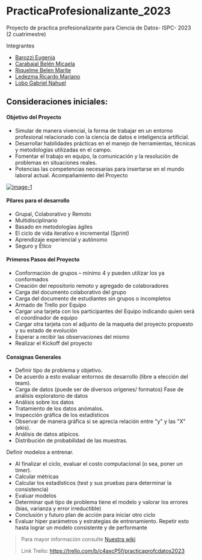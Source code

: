 # PracticaProfesionalizante_2023
Proyecto de practica profesionalizante para Ciencia de Datos- ISPC- 2023 (2 cuatrimestre)

Integrantes

- [Barozzi Eugenia](https://github.com/BarozziEugenia)
- [Carabajal Belén Micaela](https://github.com/Belenmcp)
- [Riquelme Belen Marite](https://github.com/bely092)
- [Ledezma Ricardo Mariano](https://github.com/mledezma2022)
- [Lobo Gabriel Nahuel](https://github.com/Nahulobo10)


## Consideraciones iniciales:
#### Objetivo del Proyecto 
* Simular de manera vivencial, la forma de trabajar en un entorno
profesional relacionado con la ciencia de datos e inteligencia
artificial.
* Desarrollar habilidades prácticas en el manejo de herramientas,
técnicas y metodologías utilizadas en el campo.
* Fomentar el trabajo en equipo, la comunicación y la resolución de
problemas en situaciones reales.
* Potencias las competencias necesarias para insertarse en el mundo
laboral actual.
Acompañamiento del Proyecto

<a href="https://ibb.co/nDj5DCx"><img src="https://i.ibb.co/64Ff4Bj/image-1.png" alt="image-1" border="0"></a>

#### Pilares para el desarrollo
* Grupal, Colaborativo y Remoto
* Multidisciplinario
* Basado en metodologías ágiles
* El ciclo de vida iterativo e incremental (Sprint)
* Aprendizaje experiencial y autónomo
* Seguro y Ético

#### Primeros Pasos del Proyecto
* Conformación de grupos – mínimo 4 y pueden utilizar los ya conformados
* Creación del repositorio remoto y agregado de colaboradores
* Carga del documento colaborativo del grupo
* Carga del documento de estudiantes sin grupos o incompletos
* Armado de Trello por Equipo
* Cargar una tarjeta con los participantes del Equipo indicando quien será el coordinador de equipo
* Cargar otra tarjeta con el adjunto de la maqueta del proyecto propuesto y su estado de evolución
* Esperar a recibir las observaciones del mismo
* Realizar el Kickoff del proyecto

#### Consignas Generales
* Definir tipo de problema y objetivo.
* De acuerdo a esto evaluar entornos de desarrollo (libre a elección del team).
* Carga de datos (puede ser de diversos orígenes/ formatos)
 Fase de análisis exploratorio de datos
* Análisis sobre los datos
* Tratamiento de los datos anómalos.
* Inspección gráfica de los estadísticos
* Observar de manera gráfica si se aprecia relación entre "y" y las "X" (ekis).
* Análisis de datos atípicos.
* Distribución de probabilidad de las muestras.

Definir modelos a entrenar.
* Al finalizar el ciclo, evaluar el costo computacional (o sea, poner un timer).
* Calcular métricas
* Calcular los estadísticos (test y sus pruebas para determinar la consistencia)
* Evaluar modelos
* Determinar qué tipo de problema tiene el modelo y valorar los errores (bias,
varianza y error irreductible)
* Conclusión y futuro plan de acción para iniciar otro ciclo
* Evaluar hiper parámetros y estrategias de entrenamiento.
Repetir esto hasta lograr un modelo consistente y de performante

>Para mayor información consulte [Nuestra wiki](https://github.com/ISPC-Pract-prof-2023/PracticaProfesionalizante_2023/wiki)
>
>Link Trello: https://trello.com/b/c4axcP5f/practicaprofcdatos2023
